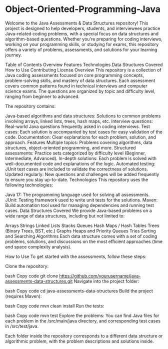 # Object-Oriented-Programming-Java
Welcome to the Java Assessments & Data Structures repository! This project is designed to help developers, students, and interviewees practice Java-related coding problems, with a special focus on data structures and algorithm-based questions. Whether you're preparing for coding interviews, working on your programming skills, or studying for exams, this repository offers a variety of problems, assessments, and solutions for your learning journey.

Table of Contents
Overview
Features
Technologies
Data Structures Covered
How to Use
Contributing
License
Overview
This repository is a collection of Java coding assessments focused on core programming concepts, problem-solving skills, and mastery of data structures. Each assessment covers common patterns found in technical interviews and computer science exams. The questions are organized by topic and difficulty level, ranging from beginner to advanced.

The repository contains:

Java-based algorithms and data structures: Solutions to common problems involving arrays, linked lists, trees, hash maps, etc.
Interview questions: Real-world Java questions frequently asked in coding interviews.
Test cases: Each solution is accompanied by test cases for easy validation of the code.
Documentation: Clear explanations for each problem, solution, and approach.
Features
Multiple topics: Problems covering algorithms, data structures, object-oriented programming, and more.
Structured assessments: Practice sets categorized by difficulty level (Beginner, Intermediate, Advanced).
In-depth solutions: Each problem is solved with well-documented code and explanations of the logic.
Automated testing: JUnit test cases are included to validate the correctness of solutions.
Updated regularly: New questions and challenges will be added frequently to ensure you stay up-to-date.
Technologies
This repository uses the following technologies:

Java 17: The programming language used for solving all assessments.
JUnit: Testing framework used to write unit tests for the solutions.
Maven: Build automation tool used for managing dependencies and running test cases.
Data Structures Covered
We provide Java-based problems on a wide range of data structures, including but not limited to:

Arrays
Strings
Linked Lists
Stacks
Queues
Hash Maps / Hash Tables
Trees (Binary Trees, BST, etc.)
Graphs
Heaps and Priority Queues
Tries
Sorting and Searching Algorithms
Each data structure comes with a set of coding problems, solutions, and discussions on the most efficient approaches (time and space complexity analysis).

How to Use
To get started with the assessments, follow these steps:

Clone the repository:

bash
Copy code
git clone https://github.com/yourusername/java-assessments-data-structures.git
Navigate into the project folder:

bash
Copy code
cd java-assessments-data-structures
Build the project (requires Maven):

bash
Copy code
mvn clean install
Run the tests:

bash
Copy code
mvn test
Explore the problems: You can find Java files for each problem in the /src/main/java directory, and corresponding test cases in /src/test/java.

Each folder inside the repository corresponds to a different data structure or algorithmic problem, with the problem descriptions and solutions inside.
